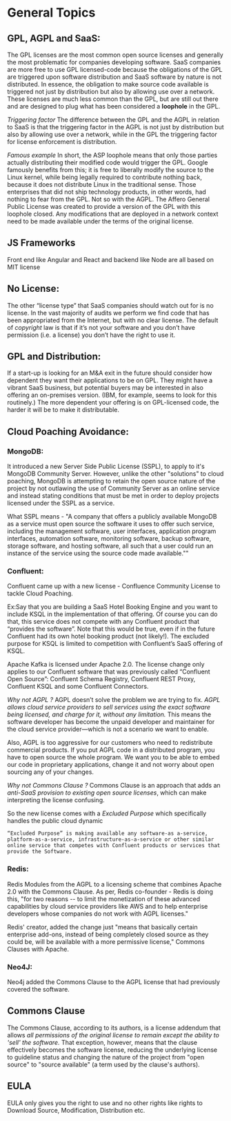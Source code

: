 # General Topics

## GPL, AGPL and SaaS:
The GPL licenses are the most common open source licenses and generally the most problematic for companies developing software. SaaS companies are more free to use GPL licensed-code because the obligations of the GPL are triggered upon software distribution and SaaS software by nature is not distributed. In essence, the obligation to make source code available is triggered not just by distribution but also by allowing use over a network. These licenses are much less common than the GPL, but are still out there and are designed to plug what has been considered a **loophole** in the GPL.

*Triggering factor*
The difference between the GPL and the AGPL in relation to SaaS is that the triggering factor in the AGPL is not just by distribution but also by allowing use over a network, while in the GPL the triggering factor for license enforcement is distribution.

*Famous example*
In short, the ASP loophole means that only those parties actually distributing their modified code would trigger the GPL. Google famously benefits from this; it is free to liberally modify the source to the Linux kernel, while being legally required to contribute nothing back, because it does not distribute Linux in the traditional sense. Those enterprises that did not ship technology products, in other words, had nothing to fear from the GPL. Not so with the AGPL. The Affero General Public License was created to provide a version of the GPL with this loophole closed. Any modifications that are deployed in a network context need to be made available under the terms of the original license.

## JS Frameworks
Front end like Angular and  React and backend like Node are all based on MIT license

## No License:
The other “license type” that SaaS companies should watch out for is no license. In the vast majority of audits we perform we find code that has been appropriated from the Internet, but with no clear license. The default of *copyright* law is that if it’s not your software and you don’t have permission (i.e. a license) you don’t have the right to use it.

## GPL and Distribution:
If a start-up is looking for an M&A exit in the future should consider how dependent they want their applications to be on GPL. They might have a vibrant SaaS business, but potential buyers may be interested in also offering an on-premises version. (IBM, for example, seems to look for this routinely.) The more dependent your offering is on GPL-licensed code, the harder it will be to make it distributable. 

## Cloud Poaching Avoidance:

### MongoDB:
It introduced a new Server Side Public License (SSPL), to apply to it's MongoDB Community Server. However, unlike the other "solutions" to cloud poaching, MongoDB is attempting to retain the open source nature of the project by not outlawing the use of Community Server as an online service and instead stating conditions that must be met in order to deploy projects licensed under the SSPL as a service.

What SSPL means - "A company that offers a publicly available MongoDB as a service must open source the software it uses to offer such service, including the management software, user interfaces, application program interfaces, automation software, monitoring software, backup software, storage software, and hosting software, all such that a user could run an instance of the service using the source code made available.""

### Confluent:
Confluent came up with a new license - Confluence Community License to tackle Cloud Poaching. 

Ex:Say that you are building a SaaS Hotel Booking Engine and you want to include KSQL in the implementation of that offering. Of course you can do that, this service does not compete with any Confluent product that “provides the software”. Note that this would be true, even if in the future Confluent had its own hotel booking product (not likely!). The excluded purpose for KSQL is limited to competition with Confluent’s SaaS offering of KSQL.

Apache Kafka is licensed under Apache 2.0. The license change only applies to our Confluent software that was previously called “Confluent Open Source”: Confluent Schema Registry, Confluent REST Proxy, Confluent KSQL and some Confluent Connectors.

*Why not AGPL ?*
AGPL doesn’t solve the problem we are trying to fix. *AGPL allows cloud service providers to sell services using the exact software being licensed, and charge for it, without any limitation.* This means the software developer has become the unpaid developer and maintainer for the cloud service provider—which is not a scenario we want to enable.

Also, AGPL is too aggressive for our customers who need to redistribute commercial products.  If you put AGPL code in a distributed program, you have to open source the whole program. We want you to be able to embed our code in proprietary applications, change it and not worry about open sourcing any of your changes.

*Why not Commons Clause ?*
Commons Clause is an approach that adds an *anti-SaaS provision to existing open source licenses*, which can make interpreting the license confusing.

So the new license comes with a *Excluded Purpose* which specifically handles the public cloud dynamic
```
“Excluded Purpose” is making available any software-as a-service, platform-as-a-service, infrastructure-as-a-service or other similar online service that competes with Confluent products or services that provide the Software.
```

### Redis:
Redis Modules from the AGPL to a licensing scheme that combines Apache 2.0 with the Commons Clause. As per, Redis co-founder - Redis is doing this, "for two reasons -- to limit the monetization of these advanced capabilities by cloud service providers like AWS and to help enterprise developers whose companies do not work with AGPL licenses."

Redis' creator, added the change just "means that basically certain enterprise add-ons, instead of being completely closed source as they could be, will be available with a more permissive license," Commons Clauses with Apache.


### Neo4J:
Neo4j added the Commons Clause to the AGPL license that had previously covered the software.

## Commons Clause
The Commons Clause, according to its authors, is a license addendum that allows *all permissions of the original license to remain except the ability to 'sell' the software.* That exception, however, means that the clause effectively becomes the software license, reducing the underlying license to guideline status and changing the nature of the project from "open source" to "source available" (a term used by the clause's authors). 

## EULA
EULA only gives you the right to use and no other rights like rights to Download Source, Modification, Distribution etc.
